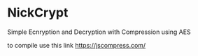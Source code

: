 # NickCrypt

Simple Ecnryption and Decryption with Compression using AES

to compile use this link
  https://jscompress.com/
